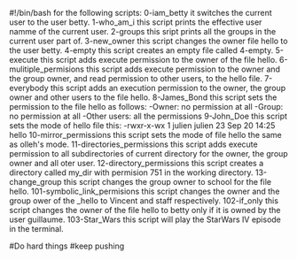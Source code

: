 #!/bin/bash
for the following scripts:
0-iam_betty it switches the current user to the user betty.
1-who_am_i this script prints the effective user namme of the current user.
2-groups this sript prints all the groups in the current user part of.
3-new_owner this script changes the owner file hello to the user betty.
4-empty this script  creates an empty file called 4-empty.
5-execute this script adds execute permission to the owner of the file hello.
6-mulitiple_permisions this script adds execute permission  to the owner and the group owner, and read permission to other users, to the hello file.
7-everybody this script adds an execution permission to the owner, the group owner and other users to the file hello.
8-James_Bond this script sets the permission to the file hello as follows:
-Owner: no permission at all
-Group: no permission at all
-Other users: all the permissions
9-John_Doe this script sets the mode of hello file this:
-rwxr-x-wx 1 julien julien 23 Sep 20 14:25 hello
10-mirror_permissions this script sets the mode of file hello the same as olleh's mode.
11-directories_permissions this script adds  execute permission to all subdirectories of current directory for the owner, the group owner and all oter user.
12-directory_permissions this script creates a directory called my_dir with permision 751 in the working directory.
13-change_group this script changes the group owner to school for the file hello.
101-symbolic_link_permisions this script changes the owner and the group ower of the _hello to Vincent and staff respectively.
102-if_only this script  changes the owner of the file hello to betty only if it is owned by the user guillaume.
103-Star_Wars this script will play the StarWars IV episode in the terminal.

#Do hard things
#keep pushing
